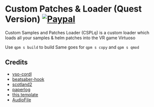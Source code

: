 # Custom Patches & Loader (Quest Version) [![Paypal](https://img.shields.io/badge/PayPal-Donate-Green.svg?logo=Paypal&style=flat-square)](https://www.paypal.com/donate/?hosted_button_id=8P88J2VCVV9A4)


Custom Samples and Patches Loader (CSPLq) is a custom loader which loads all your samples & helm patches into the VR game Virtuoso

Use `qpm s build` to build
Same goes for `qpm s copy` and `qpm s qmod`

## Credits

* [vso-cordl](https://github.com/v0idp/vso-cordl)
* [beatsaber-hook](https://github.com/sc2ad/beatsaber-hook)
* [scotland2](https://github.com/sc2ad/scotland2)
* [paperlog](https://github.com/Fernthedev/paperlog/)
* [this template](https://github.com/Lauriethefish/quest-mod-template)
* [AudioFile](https://github.com/adamstark/AudioFile)